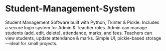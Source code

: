 # Student-Management-System
Student Management Software built with Python, Tkinter &amp; Pickle. Includes a secure login system for Admin &amp; Teacher roles. Admin can manage students (add, edit, delete), attendance, marks, and fees. Teachers can view students, update attendance &amp; marks. Simple UI, pickle-based storage—ideal for small projects.
